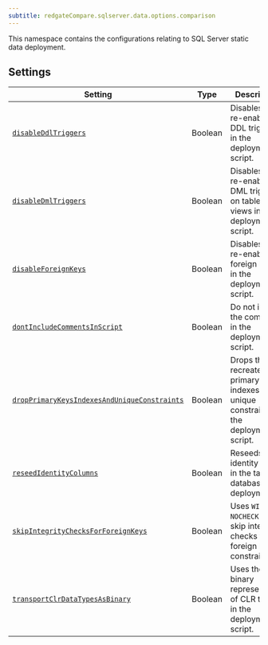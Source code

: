 ```yaml
---
subtitle: redgateCompare.sqlserver.data.options.comparison
---
```


This namespace contains the configurations relating to SQL Server static data deployment.

## Settings

| Setting                                                                                                                                                                                                                                       | Type    | Description                                                                                  |
|-----------------------------------------------------------------------------------------------------------------------------------------------------------------------------------------------------------------------------------------------|---------|----------------------------------------------------------------------------------------------|
| [`disableDdlTriggers`](<Configuration/Redgate Compare Namespace/Redgate Compare SQL Server Namespace/SQL Server Data Deployment Options Namespace/SQL Server Data disable DDL Triggers Setting>)                                              | Boolean | Disables then re-enables DDL triggers in the deployment script.                              |
| [`disableDmlTriggers`](<Configuration/Redgate Compare Namespace/Redgate Compare SQL Server Namespace/SQL Server Data Deployment Options Namespace/SQL Server Data disable DML Triggers Setting>)                                              | Boolean | Disables then re-enables DML triggers on tables and views in the deployment script.          |
| [`disableForeignKeys`](<Configuration/Redgate Compare Namespace/Redgate Compare SQL Server Namespace/SQL Server Data Deployment Options Namespace/SQL Server Data Disable Foreign Keys Setting>)                                              | Boolean | Disables then re-enables foreign keys in the deployment script.                              |
| [`dontIncludeCommentsInScript`](<Configuration/Redgate Compare Namespace/Redgate Compare SQL Server Namespace/SQL Server Data Deployment Options Namespace/SQL Server Data Dont Include Comments In Script Setting>)                          | Boolean | Do not include the comments in the deployment script.                                        |
| [`dropPrimaryKeysIndexesAndUniqueConstraints`](<Configuration/Redgate Compare Namespace/Redgate Compare SQL Server Namespace/SQL Server Data Deployment Options Namespace/SQL Server Data Drop Primary Keys Indexes And Constraints Setting>) | Boolean | Drops then recreates primary keys, indexes, and unique constraints in the deployment script. |
| [`reseedIdentityColumns`](<Configuration/Redgate Compare Namespace/Redgate Compare SQL Server Namespace/SQL Server Data Deployment Options Namespace/SQL Server Data Reseed Identity Columns Setting>)                                        | Boolean | Reseeds identity values in the target database after deployment.                             |
| [`skipIntegrityChecksForForeignKeys`](<Configuration/Redgate Compare Namespace/Redgate Compare SQL Server Namespace/SQL Server Data Deployment Options Namespace/SQL Server Data Skip Integrity Checks For Foreign Keys Setting>)             | Boolean | Uses `WITH NOCHECK` to skip integrity checks for foreign key constraints.                    |
| [`transportClrDataTypesAsBinary`](<Configuration/Redgate Compare Namespace/Redgate Compare SQL Server Namespace/SQL Server Data Deployment Options Namespace/SQL Server Data Transport CLR Data Types As Binary Setting>)                     | Boolean | Uses the binary representation of CLR types in the deployment script.                        |
